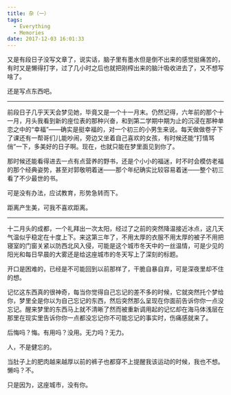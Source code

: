 ```yaml
---
title: 杂（一）
tags:
  - Everything
  - Memories
date: 2017-12-03 16:01:33
---
```



又是有段日子没写文章了，说实话，脑子里有墨水但是倒不出来的感觉挺痛苦的，有时又是懒得打字，过了几小时之后也就把刚榨出来的脑汁吸收进去了，又不想写啥了。

还是写点东西吧。

---

前段日子几乎天天会梦见她，毕竟又是一个十一月末。仍然记得，六年前的那个十一月，月头我看到新的座位表的那种兴奋，和到第二学期中期为止的沉浸在那种单恋之中的“幸福”——确实是挺幸福的，对一个初三的小男生来说。每天做做卷子下了课还有一帮哥们儿能吵闹，旁边又坐着自己喜欢的女孩，有时候还能“打情骂俏”一下，多美好的日子啊。现在，也就只能在梦里面见到你了。

那时候还能看得进去一点有点营养的野书，还是个小小的福迷，时不时会模仿老福的那个经典姿势，甚至对郭敬明着迷——那个年纪确实比较容易着迷——整个初三看了不少最世的书。

可是没有办法，应试教育，形势急转而下。

距离产生美，可我不喜欢距离。

---

十二月头的成都，一个礼拜出一次太阳，经过了之前的突然降温接近冰点，这几天气温似乎稳定在十度上下。来这第三年了，不用太厚的衣服不用太厚的被子不用把寝室的门窗关紧以防西北风入侵，可能是这个城市冬天中的一丝温情，可是少见的阳光和每日早晨的大雾还是给这座城市的冬天写上了深刻的标题。

开口是困难的，已经是不可能回到以前那样了，干脆自暴自弃，可是深夜里却不住的想。

记忆这东西真的很神奇，每当你觉得自己忘记的差不多的时候，它就突然托个梦给你，梦里全是你以为自己忘记的东西，然后突然那么呈现在你面前告诉你你一点没忘记。醒来梦里的东西马上就不清晰了然而被重新调用起的记忆却在海马体浅层在那里在现实里告诉你你一点都没忘记你不可能忘记的事实时，伤痛感就来了。

后悔吗？悔。有用吗？没用。无力吗？无力。

人，不是健忘的。

当肚子上的肥肉越来越厚以前的裤子也都穿不上提醒我该运动的时候，我也不想。懒吗？不。

只是因为，这座城市，没有你。
